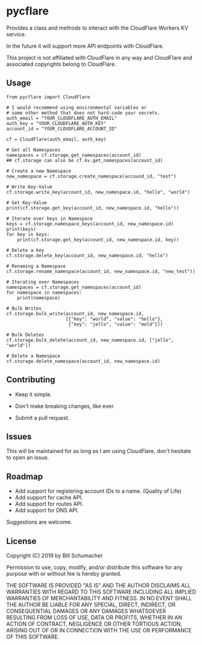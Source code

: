 pycflare
============

Provides a class and methods to interact with the CloudFlare Workers KV service.

In the future it will support more API endpoints with CloudFlare.

This project is not affiliated with CloudFlare in any way and CloudFlare and associated copyrights belong to CloudFlare.

Usage
--

    from pycflare import CloudFlare
    
    # I would recommend using environmental variables or 
    # some other method that does not hard-code your secrets.
    auth_email = "YOUR_CLOUDFLARE_AUTH_EMAIL"
    auth_key = "YOUR_CLOUDFLARE_AUTH_KEY"
    account_id = "YOUR_CLOUDFLARE_ACCOUNT_ID"
    
    cf = CloudFlare(auth_email, auth_key)
    
    # Get all Namespaces
    namespaces = cf.storage.get_namespaces(account_id)
    ## cf.storage can also be cf.kv.get_namespaces(account_id)
    
    # Create a new Namespace
    new_namespace = cf.storage.create_namespace(accound_id, "test")
    
    # Write Key-Value
    cf.storage.write_key(account_id, new_namespace.id, "hello", "world")
    
    # Get Key-Value
    print(cf.storage.get_key(account_id, new_namespace.id, "hello"))
    
    # Iterate over keys in Namespace
    keys = cf.storage.namespace_keys(account_id, new_namespace.id)
    print(keys)
    for key in keys:
        print(cf.storage.get_key(account_id, new_namespace.id, key))
        
    # Delete a key
    cf.storage.delete_key(account_id, new_namespace.id, "hello")
    
    # Renaming a Namespace
    cf.storage.rename_namespace(account_id, new_namespace.id, "new_test"))
    
    # Iterating over Namespaces
    namespaces = cf.storage.get_namespaces(account_id)
    for namespace in namespaces:
        print(namespace)
        
    # Bulk Writes
    cf.storage.bulk_write(account_id, new_namespace.id,
                          [{"key": "world", "value": "hello"},
                           {"key": "jello", "value": "mold"}])
    
    # Bulk Deletes
    cf.storage.bulk_delete(account_id, new_namespace.id, ["jello", "world"])
    
    # Delete a Namespace
    cf.storage.delete_namespace(account_id, new_namespace.id)
    


Contributing
---

* Keep it simple. 

* Don't make breaking changes, like ever.

* Submit a pull request.

Issues
---

This will be maintained for as long as I am using CloudFlare, don't hesitate to open an issue.

Roadmap
---

* Add support for registering account IDs to a name. (Quality of Life)
* Add support for cache API.
* Add support for routes API.
* Add support for DNS API.

Suggestions are welcome.

License
---

Copyright (C) 2019 by Bill Schumacher

Permission to use, copy, modify, and/or distribute this software for any purpose with or without fee is hereby granted.

THE SOFTWARE IS PROVIDED "AS IS" AND THE AUTHOR DISCLAIMS ALL WARRANTIES WITH REGARD TO THIS SOFTWARE INCLUDING ALL
IMPLIED WARRANTIES OF MERCHANTABILITY AND FITNESS. IN NO EVENT SHALL THE AUTHOR BE LIABLE FOR ANY SPECIAL, DIRECT,
INDIRECT, OR CONSEQUENTIAL DAMAGES OR ANY DAMAGES WHATSOEVER RESULTING FROM LOSS OF USE, DATA OR PROFITS, WHETHER
IN AN ACTION OF CONTRACT, NEGLIGENCE OR OTHER TORTIOUS ACTION, ARISING OUT OF OR IN CONNECTION WITH THE USE OR
PERFORMANCE OF THIS SOFTWARE.